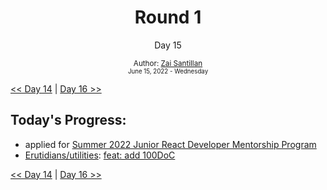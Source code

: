 <div align="center">
  <h1>Round 1</h1>
  <p>Day 15</p>

  <sub>
    Author: <a href="https://github.com/plskz" target="_blank">Zai Santillan</a>
    <br>
    <small>June 15, 2022 - Wednesday</small>
  </sub>
</div>

[<< Day 14](day014.md) | [Day 16 >>](day016.md)

## Today's Progress:

- applied for [Summer 2022 Junior React Developer Mentorship Program](https://www.scott-coates.com/summer-2022-junior-react-developer-mentorship-program)
- [Erutidians/utilities](https://github.com/Erutidians/utilities): [feat: add 100DoC](https://github.com/Erutidians/utilities/pull/1)

[<< Day 14](day014.md) | [Day 16 >>](day016.md)
